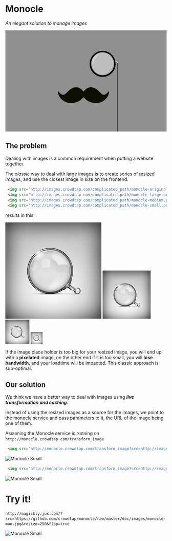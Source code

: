 Monocle
=======

_An elegant solution to manage images_

![Monocle](doc/images/monocle-mustache.gif)

## The problem

Dealing with images is a common requirement when putting a website together.

The _classic_ way to deal with large images is to create series of resized
images, and use the closest image in size on the frontend.

```html
 <img src='http://images.crowdtap.com/complicated_path/monocle-original.png'/>
 <img src='http://images.crowdtap.com/complicated_path/monocle-large.png'/>
 <img src='http://images.crowdtap.com/complicated_path/monocle-medium.png'/>
 <img src='http://images.crowdtap.com/complicated_path/monocle-small.png'/>
```

results in this:

![Monocle Original](doc/images/monocle-original.png)
![Monocle Big](doc/images/monocle-large.png)
![Monocle Medium](doc/images/monocle-medium.png)
![Monocle Small](doc/images/monocle-small.png)

If the image place holder is too big for your resized image, you will end up
with a **pixelated** image, on the other end if it is too small, you will
**lose bandwidth**, and your loadtime will be impacted. This classic approach
is sub-optimal.

## Our solution

We think we have a better way to deal with images using _**live transformation and caching**_.

Instead of using the resized images as a source for the images, we point to the
monocle service and pass parameters to it, the URL of the image being one of
them.

Assuming the Monocle service is running on `http://monocle.crowdtap.com/transform_image`

```html
 <img src='http://monocle.crowdtap.com/transform_image?src=http://images.crowdtap.com/images/monocle-original.png&resize=300'/>
```

![Monocle Small](http://magickly.jux.com/?src=https://github.com/crowdtap/monocle/raw/master/doc/images/monocle-man.jpg&resize=300)

```html
 <img src='http://monocle.crowdtap.com/transform_image?src=http://images.crowdtap.com/images/monocle-original.png&resize=300&greyscale=true'/>
```

![Monocle Small](http://magickly.jux.com/?src=https://github.com/crowdtap/monocle/raw/master/doc/images/monocle-man.jpg&resize=300&greyscale=true)

# Try it!

```
http://magickly.jux.com/?src=https://github.com/crowdtap/monocle/raw/master/doc/images/monocle-man.jpg&resize=250&flop=true
```

![Monocle Small](http://magickly.jux.com/?src=https://github.com/crowdtap/monocle/raw/master/doc/images/monocle-man.jpg&resize=250&flop=true)




